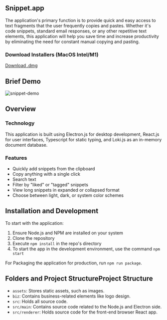 ## Snippet.app

The application's primary function is to provide quick and easy access to text fragments that the user frequently copies and pastes. Whether it's code snippets, standard email responses, or any other repetitive text elements, this application will help you save time and increase productivity by eliminating the need for constant manual copying and pasting.

### Download Installers (MacOS Intel/M1)

[Download .dmg](https://drive.google.com/drive/folders/1CEDELDaCL1NRZvfACPLpxAVFd56EJ0K-?usp=sharing)

## Brief Demo

![snippet-demo](https://github.com/deanglukler/snippet/assets/32249655/561e84b4-4538-4c3e-a51d-a3eda6487e86)

## Overview

### Technology

This application is built using Electron.js for desktop development, React.js for user interfaces, Typescript for static typing, and Loki.js as an in-memory document database.

### Features

- Quickly add snippets from the clipboard
- Copy anything with a single click
- Search text
- Filter by "liked" or "tagged" snippets
- View long snippets in expanded or collapsed format
- Choose between light, dark, or system color schemes

## Installation and Development

To start with the application:

1. Ensure Node.js and NPM are installed on your system
2. Clone the repository
3. Execute `npm install` in the repo's directory
4. To start the app in the development environment, use the command `npm start`

For Packaging the application for production, run `npm run package`.

## Folders and Project StructureProject Structure

- `assets`: Stores static assets, such as images.
- `biz`: Contains business-related elements like logo design.
- `src`: Holds all source code.
- `src/main`: Contains source code related to the Node.js and Electron side.
- `src/renderer`: Holds source code for the front-end browser React app.
